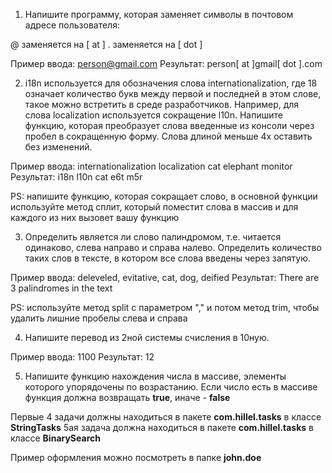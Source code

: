﻿1. Напишите программу, которая заменяет символы в почтовом адресе пользователя:

@ заменяется на [ at ]
. заменяется на [ dot ]

Пример ввода:
person@gmail.com
Результат:
person[ at ]gmail[ dot ].com

2. i18n используется для обозначения слова internationalization, где 18 означает количество букв между первой и последней в этом слове, такое можно встретить в среде разработчиков. Например, для слова localization используется сокращение l10n.
Напишите функцию, которая преобразует слова введенные из консоли через пробел в сокращенную форму. Слова длиной меньше 4х оставить без изменений.

Пример ввода:
internationalization localization cat elephant monitor
Результат:
i18n l10n cat e6t m5r

PS: напишите функцию, которая сокращает слово, в основной функции используйте метод сплит, который поместит слова в массив и для каждого из них вызовет вашу функцию

3. Определить является ли слово палиндромом, т.е. читается одинаково, слева направо и справа налево.
Определить количество таких слов в тексте, в котором все слова введены через запятую.

Пример ввода:
deleveled, evitative, cat, dog, deified
Результат:
There are 3 palindromes in the text

PS: используйте метод split c параметром "," и потом метод trim, чтобы удалить лишние пробелы слева и справа

4. Напишите перевод из 2ной системы счисления в 10ную.

Пример ввода:
1100
Результат:
12

5. Напишите функцию нахождения числа в массиве, элементы которого упорядочены по возрастанию.
Если число есть в массиве функция должна возвращать **true**, иначе - **false**

Первые 4 задачи должны находиться в пакете **com.hillel.tasks** в классе **StringTasks**
5ая задача должна находиться в пакете **com.hillel.tasks** в классе **BinarySearch**

Пример оформления можно посмотреть в папке **john.doe**